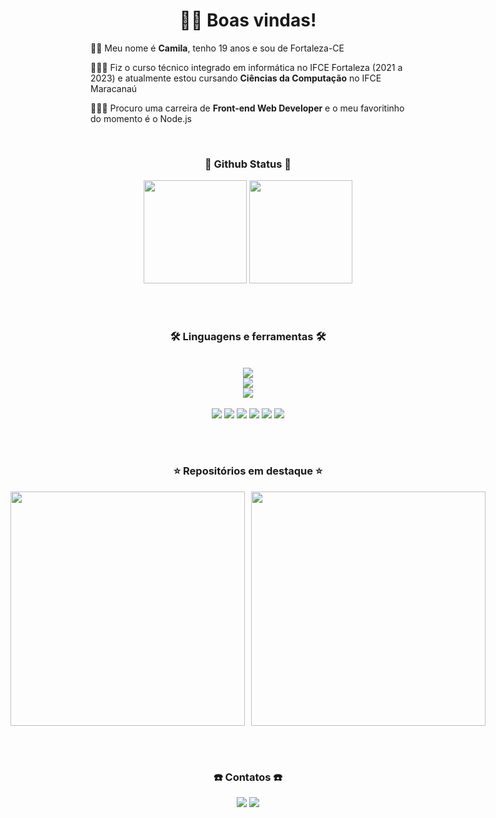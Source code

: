 <div align="center">
  <h1>👋🏻 Boas vindas!</h1>
</div>

<div>
  <p>👩🏻 Meu nome é <b>Camila</b>, tenho 19 anos e sou de Fortaleza-CE</p>
  <p>👩🏻‍🎓 Fiz o curso técnico integrado em informática no IFCE Fortaleza (2021 a 2023) e atualmente estou cursando <b>Ciências da Computação</b> no IFCE Maracanaú</p>
  <p>👩🏻‍💻 Procuro uma carreira de <b>Front-end Web Developer</b> e o meu favoritinho do momento é o Node.js</p>
</div>

<br>
<div align="center">
  <h3>🌱 Github Status 🌱</h3>
  <img height="165em" src="https://github-readme-stats.vercel.app/api?username=Camilay3&show_icons=true&theme=radical&include_all_commits=true&rank_icon=github" />
  <img height="165em" src="https://github-readme-stats.vercel.app/api/top-langs/?username=Camilay3&layout=compact&theme=dark" />
</div>

<br><br>
<h3 align="center">🛠 Linguagens e ferramentas 🛠</h3><br>
<div align="center">
    <img src="https://skillicons.dev/icons?i=nodejs,typescript,javascript,html,css,express,prisma" /><br> <!-- WEB -->
    <img src="https://skillicons.dev/icons?i=discordjs,swift,kotlin,python,postgres,php" /><br> <!-- DIVERSOS -->
    <img src="https://skillicons.dev/icons?i=figma,git,github,supabase,vscode,androidstudio,vercel" /><br> <!-- FERRAMENTAS -->
</div><br>

<div align="center">
  <img src="https://img.shields.io/badge/JWT-black?style=for-the-badge&logo=JSON%20web%20tokens" />
  <img src="https://img.shields.io/badge/Nodemon-%23323330.svg?style=for-the-badge&logo=nodemon&logoColor=%BBDEAD" />
  <img src="https://img.shields.io/badge/Canva-%2300C4CC.svg?style=for-the-badge&logo=Canva&logoColor=white" />
  <img src="https://img.shields.io/badge/Trello-%23026AA7.svg?style=for-the-badge&logo=Trello&logoColor=white" />
  <img src="https://img.shields.io/badge/Clickup-BF6B99?style=for-the-badge&logo=clickup&logoColor=white" />
  <img src="https://img.shields.io/badge/Handlebars-cf7200?style=for-the-badge&logoColor=white" />
</div>

<br><br>
<div align="center">
  <h3>⭐️ Repositórios em destaque ⭐️</h3>
  <div style="display: flex; justify-content: center; gap: 10px;">
    <a href="https://github.com/Camilay3/Projeto-Localizase">
        <img width=375 src="https://github-readme-stats.vercel.app/api/pin/?username=camilay3&repo=Projeto-Localizase&theme=light&title_color=ffffff&icon_color=ffffff&text_color=ffffff&bg_color=2e3440" /></a>
    <a href="https://github.com/Camilay3/PetsCugara">
        <img width=375 src="https://github-readme-stats.vercel.app/api/pin/?username=camilay3&repo=PetsCugara&theme=light&title_color=ffffff&icon_color=ffffff&text_color=ffffff&bg_color=2e3440" />
    </a>
</div>

<br><br>
<div align="center">
  <h3>☎️ Contatos ☎️</h3>
  <a href="mailto:camila.santiago026@gmail.com"><img src="https://img.shields.io/badge/-Gmail-%23333?style=for-the-badge&logo=gmail&logoColor=white" target="_blank"></a>
  <a href="www.linkedin.com/in/camila-azevedo-7a9b9b354"><img src="https://img.shields.io/badge/-LinkedIn-%230077B5?style=for-the-badge&logo=LinkedIn&logoColor=white" target="_blank"></a>
  <!-- <a href="https://replit.com/@CamilaAzevedo"><img src="https://img.shields.io/badge/Replit-DD1200?style=for-the-badge&logo=Replit&logoColor=white" target="_blank"></a> -->
</div>
